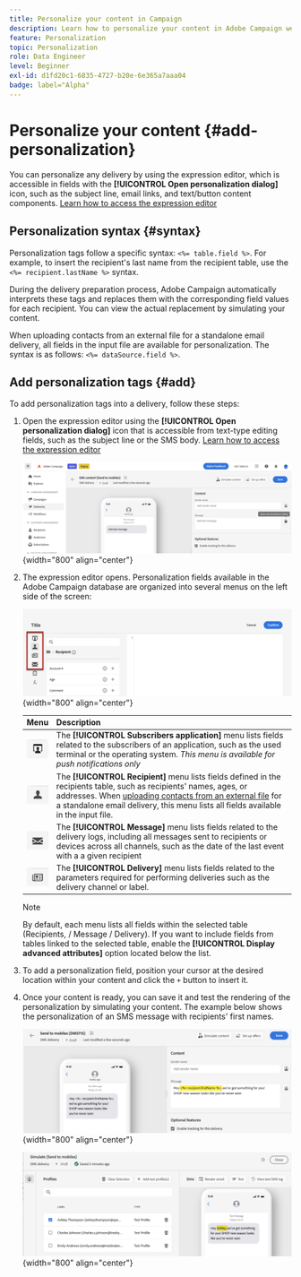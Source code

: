```yaml
---
title: Personalize your content in Campaign
description: Learn how to personalize your content in Adobe Campaign web UI
feature: Personalization
topic: Personalization
role: Data Engineer
level: Beginner
exl-id: d1fd20c1-6835-4727-b20e-6e365a7aaa04
badge: label="Alpha" 
---
```


# Personalize your content {#add-personalization}

You can personalize any delivery by using the expression editor, which is accessible in fields with the **[!UICONTROL Open personalization dialog]** icon, such as the subject line, email links, and text/button content components. [Learn how to access the expression editor](gs-personalization.md/#access)

## Personalization syntax {#syntax}

Personalization tags follow a specific syntax: `<%= table.field %>`. For example, to insert the recipient's last name from the recipient table, use the `<%= recipient.lastName %>` syntax.

During the delivery preparation process, Adobe Campaign automatically interprets these tags and replaces them with the corresponding field values for each recipient. You can view the actual replacement by simulating your content.

When uploading contacts from an external file for a standalone email delivery, all fields in the input file are available for personalization. The syntax is as follows: `<%= dataSource.field %>`. 

## Add personalization tags {#add}

To add personalization tags into a delivery, follow these steps:

1. Open the expression editor using the **[!UICONTROL Open personalization dialog]** icon that is accessible from text-type editing fields, such as the subject line or the SMS body. [Learn how to access the expression editor](gs-personalization.md/#access)

    ![](assets/perso-access.png){width="800" align="center"}

1. The expression editor opens. Personalization fields available in the Adobe Campaign database are organized into several menus on the left side of the screen:

    ![](assets/perso-insert-field.png){width="800" align="center"}

    |Menu | Description | 
    |-----|------------|
    |![](assets/do-not-localize/perso-subscribers-menu.png) | The **[!UICONTROL Subscribers application]** menu lists fields related to the subscribers of an application, such as the used terminal or the operating system. *This menu is available for push notifications only* | 
    |![](assets/do-not-localize/perso-recipients-menu.png) | The **[!UICONTROL Recipient]** menu lists fields defined in the recipients table, such as recipients' names, ages, or addresses. When [uploading contacts from an external file](../audience/file-audience.md) for a standalone email delivery, this menu lists all fields available in the input file. | 
    |![](assets/do-not-localize/perso-message-menu.png)| The **[!UICONTROL Message]** menu lists fields related to the delivery logs, including all messages sent to recipients or devices across all channels, such as the date of the last event with a a given recipient |
    |![](assets/do-not-localize/perso-delivery-menu.png)| The **[!UICONTROL Delivery]** menu lists fields related to the parameters required for performing deliveries such as the delivery channel or label.|

    >[!NOTE]
    >
    >By default, each menu lists all fields within the selected table (Recipients, / Message / Delivery). If you want to include fields from tables linked to the selected table, enable the **[!UICONTROL Display advanced attributes]** option located below the list.

1. To add a personalization field, position your cursor at the desired location within your content and click the `+` button to insert it.

1. Once your content is ready, you can save it and test the rendering of the personalization by simulating your content. The example below shows the personalization of an SMS message with recipients' first names.

    ![](assets/perso-preview1.png){width="800" align="center"}

    ![](assets/perso-preview2.png){width="800" align="center"}
